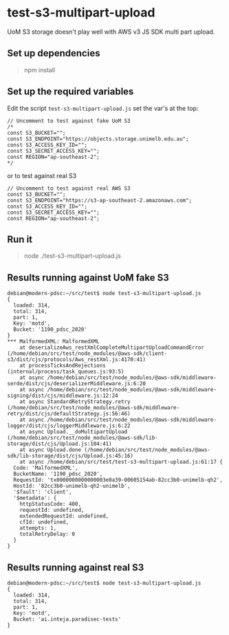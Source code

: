 # test-s3-multipart-upload


UoM S3 storage doesn't play well with AWS v3 JS SDK multi part upload.

## Set up dependencies

> npm install

## Set up the required variables

Edit the script `test-s3-multipart-upload.js` set the var's at the top:
```
// Uncomment to test against fake UoM S3
/*
const S3_BUCKET="";
const S3_ENDPOINT="https://objects.storage.unimelb.edu.au";
const S3_ACCESS_KEY_ID="";
const S3_SECRET_ACCESS_KEY="";
const REGION="ap-southeast-2";
*/
```

or to test against real S3
```
// Uncomment to test against real AWS S3
const S3_BUCKET="";
const S3_ENDPOINT="https://s3-ap-southeast-2.amazonaws.com";
const S3_ACCESS_KEY_ID="";
const S3_SECRET_ACCESS_KEY="";
const REGION="ap-southeast-2";
```

## Run it

> node ./test-s3-multipart-upload.js

## Results running against UoM fake S3

```
debian@modern-pdsc:~/src/test$ node test-s3-multipart-upload.js
{
  loaded: 314,
  total: 314,
  part: 1,
  Key: 'motd',
  Bucket: '1190_pdsc_2020'
}
*** MalformedXML: MalformedXML
    at deserializeAws_restXmlCompleteMultipartUploadCommandError (/home/debian/src/test/node_modules/@aws-sdk/client-s3/dist/cjs/protocols/Aws_restXml.js:4170:41)
    at processTicksAndRejections (internal/process/task_queues.js:93:5)
    at async /home/debian/src/test/node_modules/@aws-sdk/middleware-serde/dist/cjs/deserializerMiddleware.js:6:20
    at async /home/debian/src/test/node_modules/@aws-sdk/middleware-signing/dist/cjs/middleware.js:12:24
    at async StandardRetryStrategy.retry (/home/debian/src/test/node_modules/@aws-sdk/middleware-retry/dist/cjs/defaultStrategy.js:56:46)
    at async /home/debian/src/test/node_modules/@aws-sdk/middleware-logger/dist/cjs/loggerMiddleware.js:6:22
    at async Upload.__doMultipartUpload (/home/debian/src/test/node_modules/@aws-sdk/lib-storage/dist/cjs/Upload.js:104:41)
    at async Upload.done (/home/debian/src/test/node_modules/@aws-sdk/lib-storage/dist/cjs/Upload.js:45:16)
    at async /home/debian/src/test/test-s3-multipart-upload.js:61:17 {
  Code: 'MalformedXML',
  BucketName: '1190_pdsc_2020',
  RequestId: 'tx0000000000000003e0a39-00605154ab-82cc3b0-unimelb-qh2',
  HostId: '82cc3b0-unimelb-qh2-unimelb',
  '$fault': 'client',
  '$metadata': {
    httpStatusCode: 400,
    requestId: undefined,
    extendedRequestId: undefined,
    cfId: undefined,
    attempts: 1,
    totalRetryDelay: 0
  }
}
```

## Results running against real S3

```
debian@modern-pdsc:~/src/test$ node test-s3-multipart-upload.js
{
  loaded: 314,
  total: 314,
  part: 1,
  Key: 'motd',
  Bucket: 'ai.inteja.paradisec-tests'
}
```
